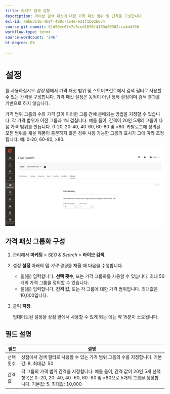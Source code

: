 ```yaml
---
title: 라이브 검색 설정
description: 라이브 검색 패싯에 대한 가격 패싯 범위 및 간격을 구성합니다.
exl-id: a0b63116-4b8f-490c-a54e-e21f1b02b634
source-git-commit: 61d50ec07e7c8ced1696f4169a90302cca4d4f96
workflow-type: tm+mt
source-wordcount: '246'
ht-degree: 0%

---
```


# 설정

를 사용하십시오 *설정* 탭에서 가격 패싯 범위 및 스토어프런트에서 검색 필터로 사용할 수 있는 간격을 구성합니다. 가격 패싯 설정은 동적이 아닌 정적 설정이며 검색 결과를 기반으로 하지 않습니다.

가격 범위 그룹의 수와 가격 값이 이러한 그룹 간에 분배되는 방법을 지정할 수 있습니다. 각 가격 범위가 이전 그룹과 1씩 겹칩니다. 예를 들어, 간격이 20인 5개의 그룹이 다음 가격 범위를 만듭니다. 0-20, 20-40, 40-60, 60-80 및 >80. 카탈로그에 정의된 모든 범위를 채울 제품이 충분하지 않은 경우 사용 가능한 그룹의 표시가 그에 따라 조정됩니다. 예: 0-20, 60-80, >80.

![설정](assets/settings.png)

## 가격 패싯 그룹화 구성

1. 관리에서 **마케팅** > *SEO &amp; Search* > **라이브 검색**.
1. 설정 **설정** 아래의 탭 *가격 결정*&#x200B;를 채울 때 다음을 수행합니다.
   * 을(를) 입력합니다. **선택 횟수**, 또는 가격 그룹화를 사용할 수 있습니다. 최대 50개의 가격 그룹을 정의할 수 있습니다.
   * 을(를) 입력합니다. **간격 값**, 또는 각 그룹에 대한 가격 범위입니다. 최대값은 10,000입니다.
1. 클릭 **저장**.

   업데이트된 설정을 상점 앞에서 사용할 수 있게 되는 데는 약 15분이 소요됩니다.

## 필드 설명

| 필드 | 설명 |
|--- |--- |
| 선택 횟수 | 상점에서 검색 필터로 사용할 수 있는 가격 범위 그룹의 수를 지정합니다. 기본값: 8, 최대값: 50 |
| 간격 값 | 각 그룹의 가격 범위 간격을 지정합니다. 예를 들어, 간격 값이 20인 5개 선택 항목은 0-20, 20-40, 40-60, 60-80 및 >80으로 5개의 그룹을 생성합니다. 기본값: 5, 최대값: 10,000 |

